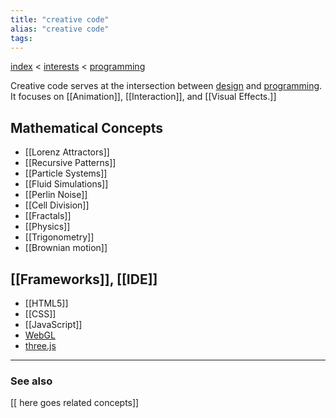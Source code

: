 ```yaml
---
title: "creative code"
alias: "creative code"
tags: 
---
```


[index](/.md) < [interests](1-interests.md) < [programming](1-programming.md)

Creative code serves at the intersection between [design](Design.md) and [programming](1-programming.md). It focuses on [[Animation]], [[Interaction]], and [[Visual Effects.]]

## Mathematical Concepts 
- [[Lorenz Attractors]]
- [[Recursive Patterns]]
- [[Particle Systems]]
- [[Fluid Simulations]]
- [[Perlin Noise]]
- [[Cell Division]]
- [[Fractals]]
- [[Physics]]
- [[Trigonometry]]
- [[Brownian motion]]

## [[Frameworks]], [[IDE]]
- [[HTML5]]
- [[CSS]]
- [[JavaScript]]
- [WebGL](WebGL.md)
- [three.js](three.js)

-------------
### See also
[[ here goes related concepts]]
